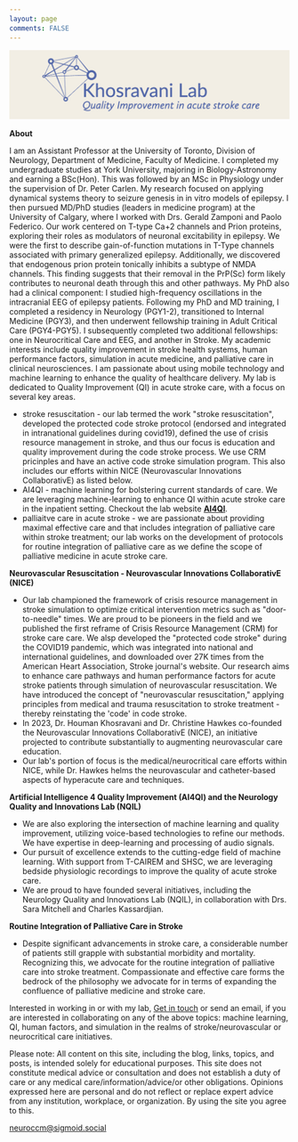 ```yaml
---
layout: page
comments: FALSE
---
```

<p><img id="khosravanilab" src="NQIL_ver04.png" alt="logo for khosravani lab">
<!-- <img id="ncrit" src="neuroccm_ver02.png" alt="logo for neuroccm" width="150" height="50"> -->

</p>

**About**

I am an Assistant Professor at the University of Toronto, Division of Neurology, Department of Medicine, Faculty of Medicine. I completed my undergraduate studies at York University, majoring in Biology-Astronomy and earning a BSc(Hon). This was followed by an MSc in Physiology under the supervision of Dr. Peter Carlen. My research focused on applying dynamical systems theory to seizure genesis in in vitro models of epilepsy. I then pursued MD/PhD studies (leaders in medicine program) at the University of Calgary, where I worked with Drs. Gerald Zamponi and Paolo Federico. Our work centered on T-type Ca+2 channels and Prion proteins, exploring their roles as modulators of neuronal excitability in epilepsy. We were the first to describe gain-of-function mutations in T-Type channels associated with primary generalized epilepsy. Additionally, we discovered that endogenous prion protein tonically inhibits a subtype of NMDA channels. This finding suggests that their removal in the PrP(Sc) form likely contributes to neuronal death through this and other pathways. My PhD also had a clinical component: I studied high-frequency oscillations in the intracranial EEG of epilepsy patients. Following my PhD and MD training, I completed a residency in Neurology (PGY1-2), transitioned to Internal Medicine (PGY3), and then underwent fellowship training in Adult Critical Care (PGY4-PGY5). I subsequently completed two additional fellowships: one in Neurocritical Care and EEG, and another in Stroke. My academic interests include quality improvement in stroke health systems, human performance factors, simulation in acute medicine, and palliative care in clinical neurosciences. I am passionate about using mobile technology and machine learning to enhance the quality of healthcare delivery. My lab is dedicated to Quality Improvement (QI) in acute stroke care, with a focus on several key areas.

* stroke resuscitation - our lab termed the work "stroke resuscitation", developed the protected code stroke protocol (endorsed and integrated in intranational guidelines during covid19), defined the use of crisis resource management in stroke, and thus our focus is education and quality improvement during the code stroke process. We use CRM pricinples and have an active code stroke simulation program. This also includes our efforts within NICE (Neurovascular Innovations CollaborativE) as listed below.
* AI4QI - machine learning for bolstering current standards of care. We are leveraging machine-learning to enhance QI within acute stroke care in the inpatient setting. Checkout the lab website [**AI4QI**](https://uoftneurology.github.io).
* palliaitve care in acute stroke - we are passionate about providing maximal effective care and that includes integration of palliative care within stroke treatment; our lab works on the development of protocols for routine integration of palliative care as we define the scope of palliative medicine in acute stroke care.

**Neurovascular Resuscitation - Neurovascular Innovations CollaborativE (NICE)**
* Our lab championed the framework of crisis resource management in stroke simulation to optimize critical intervention metrics such as "door-to-needle" times. We are proud to be pioneers in the field and we published the first reframe of Crisis Resource Management (CRM) for stroke care care. We alsp developed the "protected code stroke" during the COVID19 pandemic, which was integrated into national and international guidelines, and downloaded over 27K times from the American Heart Association, Stroke journal's website. Our research aims to enhance care pathways and human performance factors for acute stroke patients through simulation of neurovascular resuscitation. We have introduced the concept of "neurovascular resuscitation," applying principles from medical and trauma resuscitation to stroke treatment - thereby reinstating the 'code' in code stroke.
* In 2023, Dr. Houman Khosravani and Dr. Christine Hawkes co-founded the Neurovascular Innovations CollaborativE (NICE), an initiative projected to contribute substantially to augmenting neurovascular care education.
* Our lab's portion of focus is the medical/neurocritical care efforts within NICE, while Dr. Hawkes helms the neurovascular and catheter-based aspects of hyperacute care and techniques.

**Artificial Intelligence 4 Quality Improvement (AI4QI) and the Neurology Quality and Innovations Lab (NQIL)**
* We are also exploring the intersection of machine learning and quality improvement, utilizing voice-based technologies to refine our methods. We have expertise in deep-learning and processing of audio signals.
* Our pursuit of excellence extends to the cutting-edge field of machine learning. With support from T-CAIREM and SHSC, we are leveraging bedside physiologic recordings to improve the quality of acute stroke care.
* We are proud to have founded several initiatives, including the Neurology Quality and Innovations Lab (NQIL), in collaboration with Drs. Sara Mitchell and Charles Kassardjian.

**Routine Integration of Palliative Care in Stroke**
* Despite significant advancements in stroke care, a considerable number of patients still grapple with substantial morbidity and mortality. Recognizing this, we advocate for the routine integration of palliative care into stroke treatment. Compassionate and effective care forms the bedrock of the philosophy we advocate for in terms of expanding the confluence of palliative medicine and stroke care.

Interested in working in or with my lab, [Get in touch](https://docs.google.com/forms/d/e/1FAIpQLSf9cr_X83Y9LKizY-xQ5ipav-r99H8RRPf_8c4Xh9E5XnIJkQ/viewform?usp=sharing) or send an email, if you are interested in collaborating on any of the above topics: machine learning, QI, human factors, and simulation in the realms of stroke/neurovascular or neurocritical care initiatives. 

Please note: All content on this site, including the blog, links, topics, and posts, is intended solely for educational purposes. This site does not constitute medical advice or consultation and does not establish a duty of care or any medical care/information/advice/or other obligations. Opinions expressed here are personal and do not reflect or replace expert advice from any institution, workplace, or organization. By using the site you agree to this.

<a rel="me" href="https://sigmoid.social/@neuroccm">neuroccm@sigmoid.social</a>

<!-- <a href="https://sites.google.com/nqil.ca/nqil/">
    <img id="NQILTeam" src="NQIL_ver03.png" alt="logo for NQIL" style="width:50%; height:auto;">
</a> -->